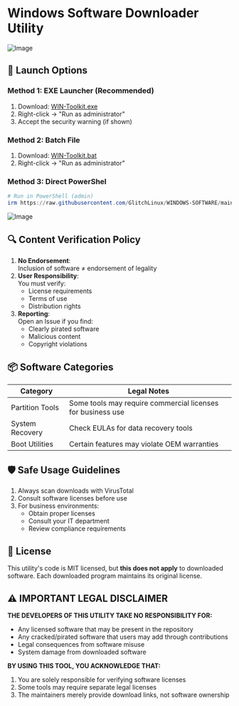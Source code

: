 # Windows Software Downloader Utility

![Image](https://github.com/user-attachments/assets/821215dc-2e3a-44e8-b6e3-9644ff6105b5)

## 🚀 Launch Options

### Method 1: EXE Launcher (Recommended)

1. Download: [WIN-Toolkit.exe](https://github.com/GlitchLinux/WINDOWS-SOFTWARE/raw/refs/heads/main/WIN-Toolkit.exe)
2. Right-click → "Run as administrator"
3. Accept the security warning (if shown)


### Method 2: Batch File

1. Download: [WIN-Toolkit.bat](https://raw.githubusercontent.com/GlitchLinux/WINDOWS-SOFTWARE/refs/heads/main/WIN-Toolkit.bat)
2. Right-click → "Run as administrator"


### Method 3: Direct PowerShel
```powershell
# Run in PowerShell (admin)
irm https://raw.githubusercontent.com/GlitchLinux/WINDOWS-SOFTWARE/main/WINDOWS-TOOLKIT.ps1 | iex
```
![Image](https://github.com/user-attachments/assets/93382520-2ee5-48a8-b875-fc681ac5f2db)

## 🔍 Content Verification Policy

1. **No Endorsement**:  
   Inclusion of software ≠ endorsement of legality
2. **User Responsibility**:  
   You must verify:
   - License requirements
   - Terms of use
   - Distribution rights
3. **Reporting**:  
   Open an Issue if you find:
   - Clearly pirated software
   - Malicious content
   - Copyright violations

## 📦 Software Categories

| Category | Legal Notes |
|----------|-------------|
| Partition Tools | Some tools may require commercial licenses for business use |
| System Recovery | Check EULAs for data recovery tools |
| Boot Utilities | Certain features may violate OEM warranties |

## 🛡️ Safe Usage Guidelines

1. Always scan downloads with VirusTotal
2. Consult software licenses before use
3. For business environments:
   - Obtain proper licenses
   - Consult your IT department
   - Review compliance requirements

## 📜 License

This utility's code is MIT licensed, but **this does not apply** to downloaded software. Each downloaded program maintains its original license.

## ⚠️ IMPORTANT LEGAL DISCLAIMER

**THE DEVELOPERS OF THIS UTILITY TAKE NO RESPONSIBILITY FOR:**
- Any licensed software that may be present in the repository
- Any cracked/pirated software that users may add through contributions
- Legal consequences from software misuse
- System damage from downloaded software

**BY USING THIS TOOL, YOU ACKNOWLEDGE THAT:**
1. You are solely responsible for verifying software licenses
2. Some tools may require separate legal licenses
3. The maintainers merely provide download links, not software ownership
